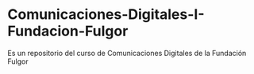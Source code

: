 # Comunicaciones-Digitales-I-Fundacion-Fulgor
Es un repositorio del curso de Comunicaciones Digitales de la Fundación Fulgor 
